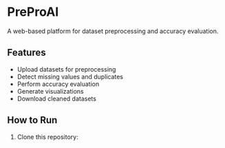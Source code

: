 # PreProAI  
A web-based platform for dataset preprocessing and accuracy evaluation.  

## Features  
- Upload datasets for preprocessing  
- Detect missing values and duplicates  
- Perform accuracy evaluation  
- Generate visualizations  
- Download cleaned datasets  

## How to Run  
1. Clone this repository:  
